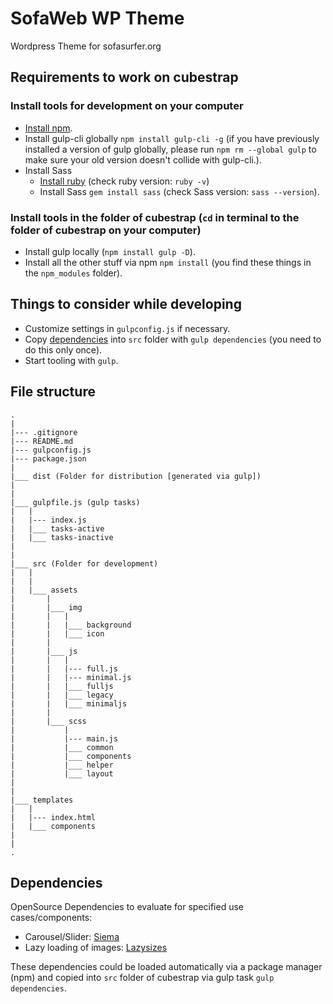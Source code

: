 # SofaWeb WP Theme

Wordpress Theme for sofasurfer.org


## Requirements to work on cubestrap

### Install tools for development on your computer
* [Install npm](http://blog.npmjs.org/post/85484771375/how-to-install-npm).
* Install gulp-cli globally `npm install gulp-cli -g` (if you have previously installed a version of gulp globally, please run `npm rm --global gulp` to make sure your old version doesn't collide with gulp-cli.).
* Install Sass
  * [Install ruby](http://rubyinstaller.org/) (check ruby version: `ruby -v`)
  * Install Sass `gem install sass` (check Sass version: `sass --version`).

### Install tools in the folder of cubestrap (`cd` in terminal to the folder of cubestrap on your computer)
* Install gulp locally (`npm install gulp -D`).
* Install all the other stuff via npm `npm install` (you find these things in the `npm_modules` folder).

## Things to consider while developing
* Customize settings in `gulpconfig.js` if necessary.
* Copy [dependencies](#dependencies) into `src` folder with `gulp dependencies` (you need to do this only once).
* Start tooling with `gulp`.

## File structure
```
.
|
|--- .gitignore
|--- README.md
|--- gulpconfig.js
|--- package.json
|
|___ dist (Folder for distribution [generated via gulp])
|
|
|___ gulpfile.js (gulp tasks)
|   |
|   |--- index.js
|   |___ tasks-active
|   |___ tasks-inactive
|
|
|___ src (Folder for development)
|   |
|   |
|   |___ assets
|       |
|   	|___ img
|       |   |
|       |   |___ background
|       |   |___ icon
|       |   
|       |___ js
|       |   |
|       |   |--- full.js
|       |   |--- minimal.js
|       |   |___ fulljs
|       |   |___ legacy
|       |   |___ minimaljs
|       |
|       |___ scss
|           |
|           |--- main.js
|           |___ common
|           |___ components
|           |___ helper
|           |___ layout
|
|
|___ templates
|   |
|   |--- index.html
|   |___ components
|
|
.
```

## Dependencies

OpenSource Dependencies to evaluate for specified use cases/components:

* Carousel/Slider: [Siema](https://pawelgrzybek.github.io/siema/)
* Lazy loading of images: [Lazysizes](https://github.com/aFarkas/lazysizes)

These dependencies could be loaded automatically via a package manager (npm) and copied into `src` folder of cubestrap via gulp task `gulp dependencies`.

